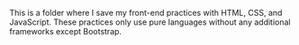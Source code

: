This is a folder where I save my front-end practices with HTML, CSS, and JavaScript. These practices only use pure languages without any additional frameworks except Bootstrap.
